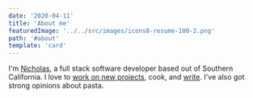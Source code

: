 ```yaml
---
date: '2020-04-11'
title: 'About me'
featuredImage: '../../src/images/icons8-resume-100-2.png'
path: '#about'
template: 'card'
---
```


I'm [Nicholas][1], a full stack software developer based out of Southern California. I love to [work on new projects][3], cook, and [write][2]. I've also got strong opinions about pasta.

[1]: /contact
[2]: /blog
[3]: /work
